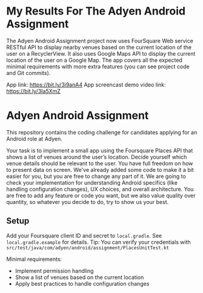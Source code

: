 # My Results For The Adyen Android Assignment
The Adyen Android Assignment project now uses FourSquare Web service RESTful API to display nearby
venues based on the current location of the user on a RecyclerView. It also uses Google Maps API to
display the current location of the user on a Google Map.
The app covers all the expected minimal requirements with more extra features (you can see project
code and Git commits).

App link: https://bit.ly/3i9anA4
App screencast demo video link: https://bit.ly/3Ia5XmZ


# Adyen Android Assignment

This repository contains the coding challenge for candidates applying for an Android role at Adyen.

Your task is to implement a small app using the Foursquare Places API that shows a list of venues around the user’s location.
Decide yourself which venue details should be relevant to the user. You have full freedom on how to present data on screen.
We've already added some code to make it a bit easier for you, but you are free to change any part of it.
We are going to check your implementation for understanding Android specifics (like handling configuration changes), UX choices, and overall architecture.
You are free to add any feature or code you want, but we also value quality over quantity, so whatever you decide to do, try to show us your best.

## Setup
Add your Foursquare client ID and secret to `local.gradle`. See `local.gradle.example` for details.
Tip: You can verify your credentials with `src/test/java/com/adyen/android/assignment/PlacesUnitTest.kt`

Minimal requirements:
- Implement permission handling
- Show a list of venues based on the current location
- Apply best practices to handle configuration changes